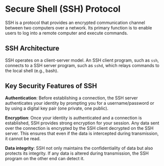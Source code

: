 # Secure Shell (SSH) Protocol

SSH is a protocol that provides an encrypted communication channel between two computers over a network. Its primary function is to enable users to log into a remote computer and execute commands.&#x20;

## SSH Architecture

SSH operates on a client-server model. An SSH client program, such as `ssh`, connects to a SSH server program, such as `sshd`, which relays commands to the local shell (e.g., bash).

## Key Security Features of SSH

**Authentication**: Before establishing a connection, the SSH server authenticates your identity by prompting you for a username/password or by using a digital key pair (one private, one public).&#x20;

**Encryption**: Once your identity is authenticated and a connection is established, SSH provides strong encryption for your session. Any data sent over the connection is encrypted by the SSH client decrypted on the SSH server. This ensures that even if the data is intercepted during transmission, it cannot be read.&#x20;

**Data integrity**: SSH not only maintains the confidentiality of data but also protects its integrity. If any data is altered during transmission, the SSH program on the other end can detect it. 

